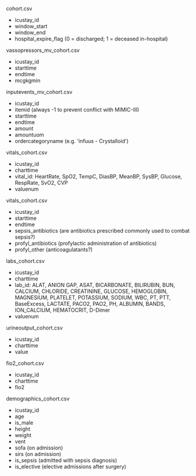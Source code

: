 
cohort.csv
- icustay_id
- window_start
- window_end
- hospital_expire_flag (0 = discharged; 1 = deceased in-hospital)

vassopressors_mv_cohort.csv
- icustay_id
- starttime
- endtime
- mcgkgmin

inputevents_mv_cohort.csv
- icustay_id
- itemid (always -1 to prevent conflict with MIMIC-III)
- starttime
- endtime
- amount
- amountuom
- ordercategoryname (e.g. 'infuus - Crystalloid')

vitals_cohort.csv
- icustay_id
- charttime
- vital_id: HeartRate, SpO2, TempC, DiasBP, MeanBP, SysBP, Glucose, RespRate, SvO2, CVP
- valuenum

vitals_cohort.csv
- icustay_id
- starttime
- endtime
- sepsis_antibiotics (are antibiotics prescribed commonly used to combat sepsis?)
- profyl_antibiotics (profylactic administration of antibiotics)
- profyl_other (anticoagulatants?)

labs_cohort.csv
- icustay_id
- charttime
- lab_id: ALAT, ANION GAP, ASAT, BICARBONATE, BILIRUBIN, BUN, CALCIUM, CHLORIDE, CREATININE, GLUCOSE, HEMOGLOBIN, MAGNESIUM, PLATELET, POTASSIUM, SODIUM, WBC, PT, PTT, BaseExcess, LACTATE, PACO2, PAO2, PH, ALBUMIN, BANDS, ION_CALCIUM, HEMATOCRIT, D-Dimer
- valuenum

urineoutput_cohort.csv
- icustay_id
- charttime
- value

fio2_cohort.csv
- icustay_id
- charttime
- fio2

demographics_cohort.csv
- icustay_id
- age
- is_male
- height
- weight
- vent
- sofa (on admission)
- sirs (on admission)
- is_sepsis (admitted with sepsis diagnosis)
- is_elective (elective admissions after surgery)
